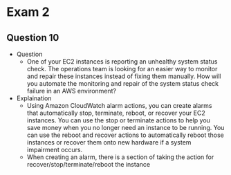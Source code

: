 # Exam 2

## Question 10

- Question
  - One of your EC2 instances is reporting an unhealthy system status check. The operations team is looking for an easier way to monitor and repair these instances instead of fixing them manually. How will you automate the monitoring and repair of the system status check failure in an AWS environment?
- Explaination
  - Using Amazon CloudWatch alarm actions, you can create alarms that automatically stop, terminate, reboot, or recover your EC2 instances. You can use the stop or terminate actions to help you save money when you no longer need an instance to be running. You can use the reboot and recover actions to automatically reboot those instances or recover them onto new hardware if a system impairment occurs.
  - When creating an alarm, there is a section of taking the action for recover/stop/terminate/reboot the instance

